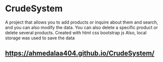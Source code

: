 # CrudeSystem
A project that allows you to add products or inquire about them and search, and you can also modify the data. You can also delete a specific product or delete several products. Created with html css bootstrap js Also, local storage was used to save the data


## https://ahmedalaa404.github.io/CrudeSystem/
